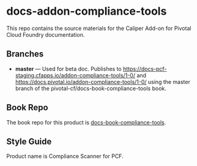 # docs-addon-compliance-tools

This repo contains the source materials for the Caliper Add-on for Pivotal Cloud Foundry documentation.

## Branches 

* **master** — Used for beta doc. 
               Publishes to https://docs-pcf-staging.cfapps.io/addon-compliance-tools/1-0/ and 
               https://docs.pivotal.io/addon-compliance-tools/1-0/ using the 
               master branch of the pivotal-cf/docs-book-compliance-tools book.
               
## Book Repo

The book repo for this product is [docs-book-compliance-tools](https://github.com/pivotal-cf/docs-book-compliance-tools).

## Style Guide

Product name is Compliance Scanner for PCF.
